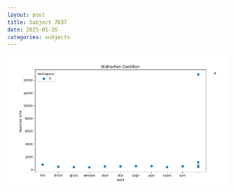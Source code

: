 ```yaml
---
layout: post
title: Subject 7037
date: 2025-01-26
categories: subjects
---
```


![](data/7037/run-9/7037_rt_acc_fuzzy_delay.png)
